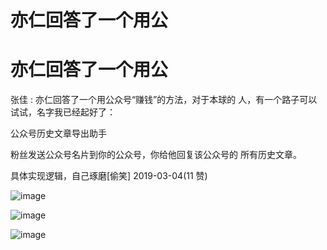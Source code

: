 # 亦仁回答了一个用公

# 亦仁回答了一个用公

张佳 : 亦仁回答了一个用公众号“赚钱”的方法，对于本球的 人，有一个路子可以试试，名字我已经起好了：

公众号历史文章导出助手

粉丝发送公众号名片到你的公众号，你给他回复该公众号的 所有历史文章。

具体实现逻辑，自己琢磨[偷笑] 2019-03-04(11 赞)

![image](img/Image_117.png)

![image](img/Image_118.png)

![image](img/Image_119.png)
